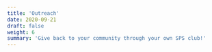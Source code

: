 ```yaml
---
title: 'Outreach'
date: 2020-09-21
draft: false
weight: 6
summary: 'Give back to your community through your own SPS club!'
---
```

